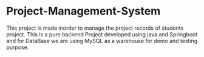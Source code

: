 # Project-Management-System
This project is made inorder to manage the project records of students project. This is a pure backend Project developed using java and Springboot and for DataBase we are using MySQL as a warehouse for demo and testing purpose.
